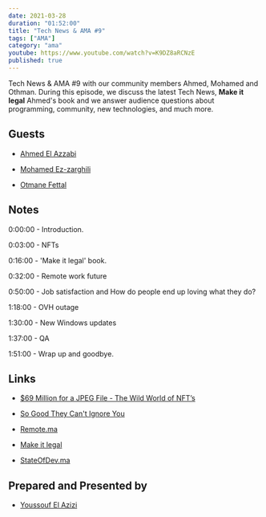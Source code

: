 ```yaml
---
date: 2021-03-28
duration: "01:52:00"
title: "Tech News & AMA #9"
tags: ["AMA"]
category: "ama"
youtube: https://www.youtube.com/watch?v=K9DZ8aRCNzE
published: true
---
```


Tech News & AMA #9 with our community members Ahmed, Mohamed and Othman. During this episode, we discuss the latest Tech News, **Make it legal** Ahmed's book and we answer audience questions about programming, community, new technologies, and much more.

## Guests

- [Ahmed El Azzabi](https://mylink.fyi/elazzabi)

- [Mohamed Ez-zarghili](https://twitter.com/ezzarghili)

- [Otmane Fettal](https://twitter.com/ofettal)

## Notes

0:00:00 - Introduction.

0:03:00 - NFTs

0:16:00 - 'Make it legal' book.

0:32:00 - Remote work future

0:50:00 - Job satisfaction and How do people end up loving what they do?

1:18:00 - OVH outage

1:30:00 - New Windows updates

1:37:00 - QA

1:51:00 - Wrap up and goodbye.

## Links

- [\$69 Million for a JPEG File - The Wild World of NFT’s](https://www.youtube.com/watch?v=x3nmAX3gAlw)

- [So Good They Can't Ignore You](https://www.amazon.com/Good-They-Cant-Ignore-You/dp/1455509124)

- [Remote.ma](https://remote.ma/)

- [Make it legal](https://makeitlegal.ma/)

- [StateOfDev.ma](https://stateofdev.ma)

## Prepared and Presented by

- [Youssouf El Azizi](https://elazizi.com)
